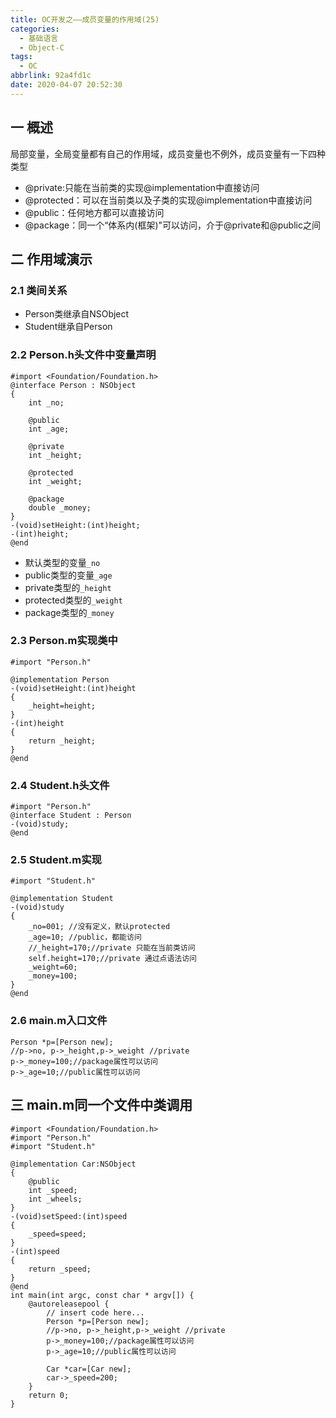 ```yaml
---
title: OC开发之——成员变量的作用域(25)
categories:
  - 基础语言
  - Object-C
tags:
  - OC
abbrlink: 92a4fd1c
date: 2020-04-07 20:52:30
---
```

## 一 概述

局部变量，全局变量都有自己的作用域，成员变量也不例外，成员变量有一下四种类型

* @private:只能在当前类的实现@implementation中直接访问
* @protected：可以在当前类以及子类的实现@implementation中直接访问
* @public：任何地方都可以直接访问
* @package：同一个“体系内(框架)"可以访问，介于@private和@public之间

<!--more-->

## 二 作用域演示

### 2.1 类间关系

* Person类继承自NSObject
* Student继承自Person 

### 2.2 Person.h头文件中变量声明

```
#import <Foundation/Foundation.h>
@interface Person : NSObject
{
    int _no;
    
    @public
    int _age;
    
    @private
    int _height;
    
    @protected
    int _weight;
    
    @package
    double _money;
}
-(void)setHeight:(int)height;
-(int)height;
@end
```

* 默认类型的变量`_no`
* public类型的变量`_age`
* private类型的`_height`
* protected类型的`_weight`
* package类型的`_money`

### 2.3 Person.m实现类中

```
#import "Person.h"

@implementation Person
-(void)setHeight:(int)height
{
    _height=height;
}
-(int)height
{
    return _height;
}
@end
```

### 2.4 Student.h头文件

```
#import "Person.h"
@interface Student : Person
-(void)study;
@end
```

### 2.5 Student.m实现

```
#import "Student.h"

@implementation Student
-(void)study
{
    _no=001; //没有定义，默认protected
    _age=10; //public，都能访问
    //_height=170;//private 只能在当前类访问
    self.height=170;//private 通过点语法访问
    _weight=60;
    _money=100;    
}
@end
```

### 2.6 main.m入口文件

```
Person *p=[Person new];
//p->no, p->_height,p->_weight //private
p->_money=100;//package属性可以访问
p->_age=10;//public属性可以访问
```

## 三 main.m同一个文件中类调用

```
#import <Foundation/Foundation.h>
#import "Person.h"
#import "Student.h"

@implementation Car:NSObject
{
    @public
    int _speed;
    int _wheels;
}
-(void)setSpeed:(int)speed
{
    _speed=speed;
}
-(int)speed
{
    return _speed;
}
@end
int main(int argc, const char * argv[]) {
    @autoreleasepool {
        // insert code here...
        Person *p=[Person new];
        //p->no, p->_height,p->_weight //private
        p->_money=100;//package属性可以访问
        p->_age=10;//public属性可以访问
        
        Car *car=[Car new];
        car->_speed=200;       
    }
    return 0;
}
```
